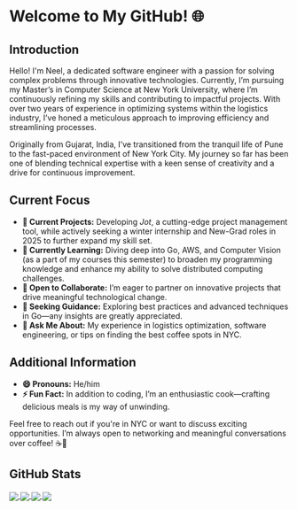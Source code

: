 # Welcome to My GitHub! 🌐 

## Introduction

Hello! I'm Neel, a dedicated software engineer with a passion for solving complex problems through innovative technologies. Currently, I’m pursuing my Master’s in Computer Science at New York University, where I’m continuously refining my skills and contributing to impactful projects. With over two years of experience in optimizing systems within the logistics industry, I’ve honed a meticulous approach to improving efficiency and streamlining processes.

Originally from Gujarat, India, I’ve transitioned from the tranquil life of Pune to the fast-paced environment of New York City. My journey so far has been one of blending technical expertise with a keen sense of creativity and a drive for continuous improvement.

## Current Focus

- **🔭 Current Projects:** Developing *Jot*, a cutting-edge project management tool, while actively seeking a winter internship and New-Grad roles in 2025 to further expand my skill set.
- **🌱 Currently Learning:** Diving deep into Go, AWS, and Computer Vision (as a part of my courses this semester) to broaden my programming knowledge and enhance my ability to solve distributed computing challenges.
- **👯 Open to Collaborate:** I’m eager to partner on innovative projects that drive meaningful technological change.
- **🤔 Seeking Guidance:** Exploring best practices and advanced techniques in Go—any insights are greatly appreciated.
- **💬 Ask Me About:** My experience in logistics optimization, software engineering, or tips on finding the best coffee spots in NYC.

## Additional Information

- **😄 Pronouns:** He/him
- **⚡ Fun Fact:** In addition to coding, I’m an enthusiastic cook—crafting delicious meals is my way of unwinding.

Feel free to reach out if you're in NYC or want to discuss exciting opportunities. I’m always open to networking and meaningful conversations over coffee! ☕🌆

## GitHub Stats

<a href="https://github.com/Neel-G-png/Neel-G-png">
  <img align="center" src="https://github-readme-stats.vercel.app/api/top-langs/?username=Neel-G-png&hide=javascript,html,tex&title_color=ffffff&text_color=c9cacc&icon_color=2bbc8a&bg_color=1d1f21&langs_count=3" />
</a>

<a href="https://github.com/Neel-G-png/Talk2Doc">
  <img align="center" src="https://github-readme-stats.vercel.app/api/pin/?username=Neel-G-png&repo=Talk2Doc&title_color=ffffff&text_color=c9cacc&icon_color=2bbc8a&bg_color=1d1f21" />
</a>

<a href="https://github.com/Neel-G-png/Lottery-Scheduler-XV6">
  <img align="center" src="https://github-readme-stats.vercel.app/api/pin/?username=Neel-G-png&repo=Lottery-Scheduler-XV6&title_color=ffffff&text_color=c9cacc&icon_color=2bbc8a&bg_color=1d1f20" />
</a>

<a href="https://github.com/Neel-G-png/TIFU-KNN">
  <img align="center" src="https://github-readme-stats.vercel.app/api/pin/?username=Neel-G-png&repo=TIFU-KNN&title_color=ffffff&text_color=c9cacc&icon_color=2bbc8a&bg_color=1d1f20" />
</a>
